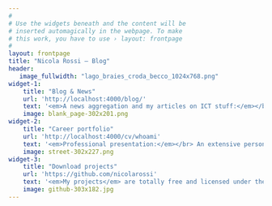 ```yaml
---
#
# Use the widgets beneath and the content will be
# inserted automagically in the webpage. To make
# this work, you have to use › layout: frontpage
#
layout: frontpage
title: "Nicola Rossi – Blog"
header:
   image_fullwidth: "lago_braies_croda_becco_1024x768.png"
widget-1:
    title: "Blog & News"
    url: 'http://localhost:4000/blog/'
    text: '<em>A news aggregation and my articles on ICT stuff:</em></br>Every news to be retained interesting to me is analysed and discussed.'
    image: blank_page-302x201.png
widget-2:
    title: "Career portfolio"
    url: 'http://localhost:4000/cv/whoami'
    text: '<em>Professional presentation:</em></br> An extensive personal presentation useful to Human-Resource dept staff looking a genius :)'
    image: street-302x227.png
widget-3:
    title: "Download projects"
    url: 'https://github.com/nicolarossi'
    text: '<em>My projects</em> are totally free and licensed under the MIT License. Make they your own and do with they what you want. Grab your copy or clone they at GitHub .'
    image: github-303x182.jpg
---
```

